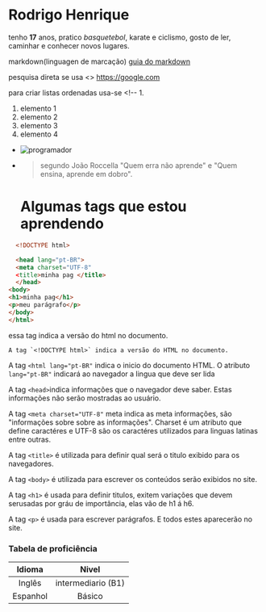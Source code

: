 # Rodrigo Henrique
tenho **17** anos, pratico _basquetebol_, karate e ciclismo, gosto de ler, caminhar e conhecer novos lugares.

markdown(linguagen de marcação)
[guia do markdown](https://docs.pipz.com/central-de-ajuda/learning-center/guia-basico-de-markdown#open)

pesquisa direta se usa <> <https://google.com>

para criar listas ordenadas usa-se <!-- 1.

1. elemento 1
2. elemento 2
3. elemento 3
4. elemento 4

- ![programador](https://www.lhommetendance.fr/wp-content/uploads/2017/04/outil-informatiques-615x410.jpg)
- >segundo João Roccella "Quem erra não aprende" e "Quem ensina, aprende em dobro".


  # Algumas tags que estou aprendendo

  
```html
  <!DOCTYPE html>

  <head lang="pt-BR">
  <meta charset="UTF-8"
  <title>minha pag </title>
  </head>
<body>
<h1>minha pag</h1>
<p>meu parágrafo</p>
</body>
</html>

 ```

  essa tag indica a versão do html no documento. 

    A tag `<!DOCTYPE html>` indica a versão do HTML no documento.

A tag `<html lang="pt-BR"` indica o inicio do documento HTML. O atributo `lang="pt-BR"` indicará ao navegador a lingua que deve ser lida

A tag `<head>`indica informações que o navegador deve saber. Estas informações não serão mostradas ao usuário.

A tag `<meta charset="UTF-8"` meta indica as meta informações, são "informações sobre sobre as informações". Charset é um atributo que define caractéres e UTF-8 são os caractéres utilizados  para linguas latinas entre outras.

A tag `<title>` é utilizada para definir qual será o titulo exibido para os navegadores.

A tag `<body>` é utilizada para escrever os conteúdos serão exibidos no site.

A tag `<h1>` é usada para definir titulos, exitem variações que devem serusadas por gráu de importância, elas vão de h1 á h6.

A tag `<p>` é usada para escrever parágrafos. E todos estes aparecerão no site.

### Tabela de proficiência

 Idioma | Nivel
:--------:|:--------:
 Inglês | intermediario (B1)
 Espanhol | Básico
